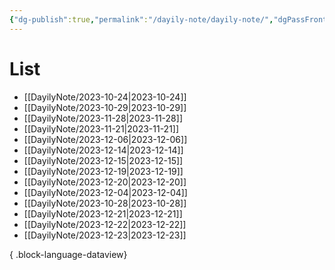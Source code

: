 ```yaml
---
{"dg-publish":true,"permalink":"/dayily-note/dayily-note/","dgPassFrontmatter":true,"created":"2023-12-14T17:46:14.373+09:00","updated":"2023-12-14T18:43:19.398+09:00"}
---
```


# List
- [[DayilyNote/2023-10-24\|2023-10-24]]
- [[DayilyNote/2023-10-29\|2023-10-29]]
- [[DayilyNote/2023-11-28\|2023-11-28]]
- [[DayilyNote/2023-11-21\|2023-11-21]]
- [[DayilyNote/2023-12-06\|2023-12-06]]
- [[DayilyNote/2023-12-14\|2023-12-14]]
- [[DayilyNote/2023-12-15\|2023-12-15]]
- [[DayilyNote/2023-12-19\|2023-12-19]]
- [[DayilyNote/2023-12-20\|2023-12-20]]
- [[DayilyNote/2023-12-04\|2023-12-04]]
- [[DayilyNote/2023-10-28\|2023-10-28]]
- [[DayilyNote/2023-12-21\|2023-12-21]]
- [[DayilyNote/2023-12-22\|2023-12-22]]
- [[DayilyNote/2023-12-23\|2023-12-23]]

{ .block-language-dataview}
